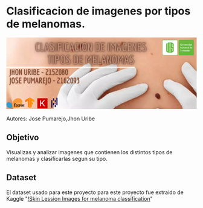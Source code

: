 # Clasificacion de imagenes por tipos de melanomas.

![alt tag](https://github.com/josepuma02020/Proyecto-Intelgencia-Artificial---Clasificacion-de-imagenes-por-tipo-de-melanoma/blob/main/Banner.png)

Autores: Jose Pumarejo,Jhon Uribe

## Objetivo

Visualizas y analizar imagenes que contienen los distintos tipos de melanomas y clasificarlas segun su tipo.

## Dataset

El dataset usado para este proyecto para este proyecto fue extraido de Kaggle "[!Skin Lession Images for melanoma classification](https://www.kaggle.com/datasets/andrewmvd/isic-2019)"
